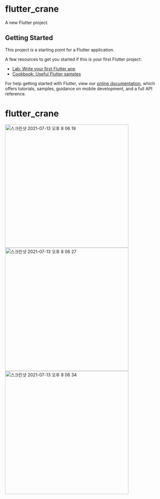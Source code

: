 # flutter_crane

A new Flutter project.

## Getting Started

This project is a starting point for a Flutter application.

A few resources to get you started if this is your first Flutter project:

- [Lab: Write your first Flutter app](https://flutter.dev/docs/get-started/codelab)
- [Cookbook: Useful Flutter samples](https://flutter.dev/docs/cookbook)

For help getting started with Flutter, view our
[online documentation](https://flutter.dev/docs), which offers tutorials,
samples, guidance on mobile development, and a full API reference.
# flutter_crane

<img width="403" alt="스크린샷 2021-07-13 오후 8 06 19" src="https://user-images.githubusercontent.com/80811515/125441638-e7938ec3-d09d-4d96-b709-95cbf776686e.png">

<img width="403" alt="스크린샷 2021-07-13 오후 8 06 27" src="https://user-images.githubusercontent.com/80811515/125441661-54373131-0401-4b7c-8c49-b78cd88bf8dd.png">

<img width="403" alt="스크린샷 2021-07-13 오후 8 06 34" src="https://user-images.githubusercontent.com/80811515/125441673-22254a4a-716a-479a-8a3d-588715ea66d3.png">
